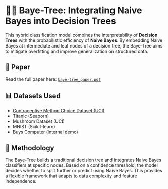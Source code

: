 # 🌳🧠 Baye-Tree: Integrating Naive Bayes into Decision Trees

This hybrid classification model combines the interpretability of **Decision Trees** with the probabilistic efficiency of **Naive Bayes**. By embedding Naive Bayes at intermediate and leaf nodes of a decision tree, the Baye-Tree aims to mitigate overfitting and improve generalization on structured data.

## 📄 Paper
Read the full paper here: [`baye-tree_paper.pdf`](paper/baye-tree_paper.pdf)

## 📊 Datasets Used
- [Contraceptive Method Choice Dataset (UCI)](https://doi.org/10.24432/C59W2D)
- Titanic (Seaborn)
- Mushroom Dataset (UCI)
- MNIST (Scikit-learn)
- Buys Computer (internal demo)
  
## 🧠 Methodology
The Baye-Tree builds a traditional decision tree and integrates Naive Bayes classifiers at specific nodes. Based on a confidence threshold, the model decides whether to split further or predict using Naive Bayes. This provides a flexible framework that adapts to data complexity and feature independence.
